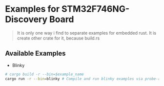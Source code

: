 # Examples for STM32F746NG-Discovery Board

> It is only one way i find to separate examples for embedded rust. It is create other crate for it, because build.rs 

## Available Examples

- Blinky

```bash
# cargo build -r --bin=$example_name
cargo run -r --bin=blinky # Compile and run blinky examples via probe-rs
```